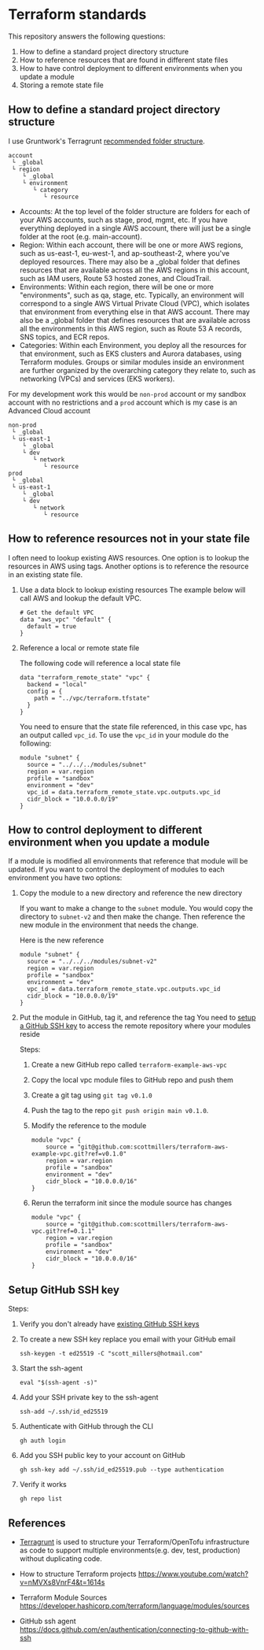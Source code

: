 # Terraform standards

This repository answers the following questions:


1. How to define a standard project directory structure
2. How to reference resources that are found in different state files
3. How to have control deployment to different environments when you update a module
4. Storing a remote state file



## How to define a standard project directory structure

I use Gruntwork's Terragrunt [recommended folder structure](https://docs.gruntwork.io/2.0/docs/overview/concepts/infrastructure-live/).

```
account
 └ _global
 └ region
    └ _global
    └ environment
       └ category
          └ resource
```

- Accounts: At the top level of the folder structure are folders for each of your AWS accounts, such as stage, prod, mgmt, etc. If you have everything deployed in a single AWS account, there will just be a single folder at the root (e.g. main-account).
- Region: Within each account, there will be one or more AWS regions, such as us-east-1, eu-west-1, and ap-southeast-2, where you've deployed resources. There may also be a _global folder that defines resources that are available across all the AWS regions in this account, such as IAM users, Route 53 hosted zones, and CloudTrail.
- Environments: Within each region, there will be one or more "environments", such as qa, stage, etc. Typically, an environment will correspond to a single AWS Virtual Private Cloud (VPC), which isolates that environment from everything else in that AWS account. There may also be a _global folder that defines resources that are available across all the environments in this AWS region, such as Route 53 A records, SNS topics, and ECR repos.
- Categories: Within each Environment, you deploy all the resources for that environment, such as EKS clusters and Aurora databases, using Terraform modules. Groups or similar modules inside an environment are further organized by the overarching category they relate to, such as networking (VPCs) and services (EKS workers).

For my development work this would be `non-prod` account or my sandbox account with no restrictions and a `prod` account which is my case is an Advanced Cloud account
```
non-prod
 └ _global
 └ us-east-1
    └ _global
    └ dev
       └ network
          └ resource
prod
 └ _global
 └ us-east-1
    └ _global
    └ dev
       └ network
          └ resource
```


## How to reference resources not in your state file

I often need to lookup existing AWS resources.  One option is to lookup the resources in AWS using tags.  Another options is to reference the resource in an existing state file.

1. Use a data block to lookup existing resources 
  The example below will call AWS and lookup the default VPC.
    ```
    # Get the default VPC
    data "aws_vpc" "default" {
      default = true
    }
    ```

2. Reference a local or remote state file

    The following code will reference a local state file

    ```
    data "terraform_remote_state" "vpc" {
      backend = "local"
      config = {
        path = "../vpc/terraform.tfstate"
      }
    }
    ```
    You need to ensure that the state file referenced, in this case vpc,  has an output called `vpc_id`.  To use the `vpc_id` in your module do the following:

    ```
    module "subnet" {
      source = "../../../modules/subnet"
      region = var.region
      profile = "sandbox"
      environment = "dev"
      vpc_id = data.terraform_remote_state.vpc.outputs.vpc_id
      cidr_block = "10.0.0.0/19"
    }
    ```

    


## How to control deployment to different environment when you update a module

If a module is modified all environments that reference that module will be updated. If you want to control the deployment of modules to each environment you have two options:


1. Copy the module to a new directory and reference the new directory

    If you want to make a change to the `subnet` module. You would copy the directory to `subnet-v2` and then make the change.  Then reference the new module in the environment that needs the change.

    Here is the new reference

    ```
    module "subnet" {
      source = "../../../modules/subnet-v2"
      region = var.region
      profile = "sandbox"
      environment = "dev"
      vpc_id = data.terraform_remote_state.vpc.outputs.vpc_id
      cidr_block = "10.0.0.0/19"
    }
    ```

2. Put the module in GitHub, tag it, and reference the tag
  You need to [setup a GitHub SSH key](#setup-github-ssh-key) to access the remote repository where your modules reside
  
    Steps:
      1. Create a new GitHub repo called `terraform-example-aws-vpc` 
      2. Copy the local vpc module files to GitHub repo and push them
      3. Create a git tag using `git tag v0.1.0` 
      4. Push the tag to the repo `git push origin main v0.1.0`.  
      5. Modify the reference to the module
          ```
          module "vpc" {
              source = "git@github.com:scottmillers/terraform-aws-example-vpc.git?ref=v0.1.0"
              region = var.region
              profile = "sandbox"
              environment = "dev"
              cidr_block = "10.0.0.0/16"
          }
          ```
      6. Rerun the terraform init since the module source has changes

          ```
          module "vpc" {
              source = "git@github.com:scottmillers/terraform-aws-vpc.git?ref=0.1.1"
              region = var.region
              profile = "sandbox"
              environment = "dev"
              cidr_block = "10.0.0.0/16"
          }
          ```


## Setup GitHub SSH key

Steps:
1. Verify you don't already have [existing GitHub SSH keys](https://docs.github.com/en/authentication/connecting-to-github-with-ssh/checking-for-existing-ssh-keys)

2. To create a new SSH key replace you email with your GitHub email
    ```
    ssh-keygen -t ed25519 -C "scott_millers@hotmail.com"
    ```
3. Start the ssh-agent
    ```
    eval "$(ssh-agent -s)"
    ```

4. Add your SSH private key to the ssh-agent
    ```
    ssh-add ~/.ssh/id_ed25519
    ```

5. Authenticate with GitHub through the CLI
    ```
    gh auth login
    ```

5. Add you SSH public key to your account on GitHub

    ```
    gh ssh-key add ~/.ssh/id_ed25519.pub --type authentication
    ```

6. Verify it works
    ```
    gh repo list
    ```

## References

- [Terragrunt](https://terragrunt.gruntwork.io/) is used to structure your Terraform/OpenTofu infrastructure as code to support multiple environments(e.g. dev, test, production) without duplicating code. 

- How to structure Terraform projects
https://www.youtube.com/watch?v=nMVXs8VnrF4&t=1614s

- Terraform Module Sources
https://developer.hashicorp.com/terraform/language/modules/sources


- GitHub ssh agent
https://docs.github.com/en/authentication/connecting-to-github-with-ssh




